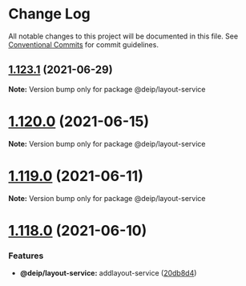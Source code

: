 # Change Log

All notable changes to this project will be documented in this file.
See [Conventional Commits](https://conventionalcommits.org) for commit guidelines.

## [1.123.1](https://github.com/DEIPworld/deip-modules/compare/v1.123.0...v1.123.1) (2021-06-29)

**Note:** Version bump only for package @deip/layout-service





# [1.120.0](https://github.com/DEIPworld/deip-modules/compare/v1.119.0...v1.120.0) (2021-06-15)

**Note:** Version bump only for package @deip/layout-service





# [1.119.0](https://github.com/DEIPworld/deip-modules/compare/v1.118.0...v1.119.0) (2021-06-11)

**Note:** Version bump only for package @deip/layout-service





# [1.118.0](https://github.com/DEIPworld/deip-modules/compare/v1.116.1...v1.118.0) (2021-06-10)


### Features

* **@deip/layout-service:** addlayout-service ([20db8d4](https://github.com/DEIPworld/deip-modules/commit/20db8d49941334b9a956dd52aff15f977ccbf9fc))
